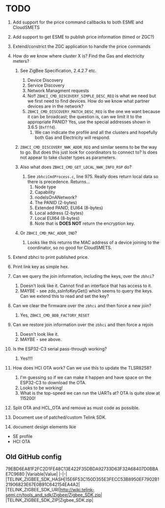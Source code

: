 # TODO

1. Add support for the price command callbacks to both ESME and CloudSMETS
1. Add support to get ESME to publish price information (timed or ZGC?)

1. Extend/constrict the ZGC application to handle the price commands

1. How do we know where cluster X is? Find the Gas and electricity meters?
    1. See ZigBee Specification, 2.4.2.7 etc.
       1. Device Discovery
       1. Service Discovery
       1. Network Managment requests
       1. No!! `ZBHCI_CMD_DISCOVERY_SIMPLE_DESC_REQ` is what we need but we first need to find devices.  How do we know what partner devices are in the network?
       1. `ZBHCI_CMD_DISCOVERY_MATCH_DESC_REQ` is the one we want because it can be broadcast; the question is, can we limit it to the appropriate PANID?  Yes, use the special addresses shown in 3.6.5 (`0xfffd`).
           1. We can indicate the profile and all the clusters and hopefully both Gas and Electricity will respond.

    1. `ZBHCI_CMD_DISCOVERY_NWK_ADDR_REQ` and similar seems to be the way to go.  But does this just look for coordinators to connect to?  Is does not appear to take cluster types as parameters.
    1. Also what does `ZBHCI_CMD_GET_LOCAL_NWK_INFO_RSP` do?
        1. See `zbhciCmdProcess.c`, line 975.  Really does return local data so there is precedence.  Returns...
            1. Node type
            1. Capability
            1. nodeIsOnANetwork?
            1. The PANID (2-bytes)
            1. Extended PANID, EUI64  (8-bytes)
            1. Local address (2-bytes)
            1. Local EUI64 (8-bytes)
            1. Note that is **DOES NOT** return the encryption key.
    1. Or `ZBHCI_CMD_MAC_ADDR_IND`?
        1. Looks like this returns the MAC address of a device joining to the coordinator, so no good for CloudSMETS.

1. Extend zbhci to print published price.
1. Print link key as simple hex.

1. Can we query the join information, including the keys, over the `zbhci`?
    1. Doesn't look like it.  Cannot find an interface that has access to it.
    1. MAYBE - see zdo_ssInfoKeyGet() which seems to query the keys.  Can we extend this to read and set the key?
1. Can we clear the firmware over the `zbhci` and then force a new join?
    1. Yes, `ZBHCI_CMD_BDB_FACTORY_RESET`
1. Can we restore join information over the `zbhci` and then force a rejoin
    1. Doesn't look like it.
    1. MAYBE - see above.

1. Is the ESP32-C3 serial pass-through working?
    1. Yes!!!!

1. How does HCI OTA work?  Can we use this to update the TLSR8258?
    1. I'm guessing so if we can make it happen and have space on the ESP32-C3 to download the OTA.
    1. Looks to be working!
    1. What is the top-speed we can run the UARTs at?  OTA is quite slow at 115200!

1. Split OTA and HCL_OTA and remove as must code as possible.

1. Document use of patched/custom Telink SDK.

1. document design elements lkie
- SE profile
- HCI OTA

## Old GitHub config
79EBD6EA81F2FC2D1FE48C13E422F35DBDA92733D63F32A68407D0BBAE7C9680
|Variable|Value|
|-|-|
|TELINK_ZIGBEE_SDK_HASH|15E6F53C150D355E3FECC53B8950EF7902B121906823E67E0B91C642154EA4A2|
|TELINK_ZIGBEE_SDK_URI|http://wiki.telink-semi.cn/tools_and_sdk/Zigbee/Zigbee_SDK.zip|
|TELINK_ZIGBEE_SDK_ZIP|Zigbee_SDK.zip|
